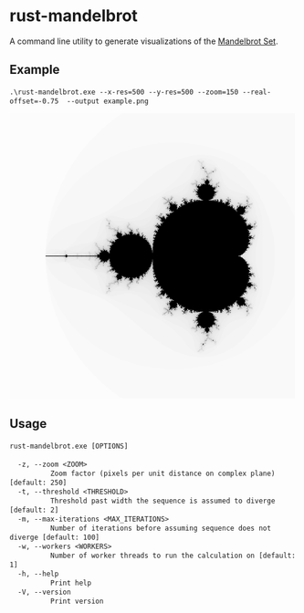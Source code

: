 
# rust-mandelbrot

A command line utility to generate visualizations of the [Mandelbrot Set](https://en.wikipedia.org/wiki/Mandelbrot_set).

## Example

```shell
.\rust-mandelbrot.exe --x-res=500 --y-res=500 --zoom=150 --real-offset=-0.75  --output example.png
```

![Mandelbrot Set](img/example.png)

## Usage

```
rust-mandelbrot.exe [OPTIONS]

  -z, --zoom <ZOOM>
          Zoom factor (pixels per unit distance on complex plane) [default: 250]
  -t, --threshold <THRESHOLD>
          Threshold past width the sequence is assumed to diverge [default: 2]
  -m, --max-iterations <MAX_ITERATIONS>
          Number of iterations before assuming sequence does not diverge [default: 100]
  -w, --workers <WORKERS>
          Number of worker threads to run the calculation on [default: 1]
  -h, --help
          Print help
  -V, --version
          Print version
```
